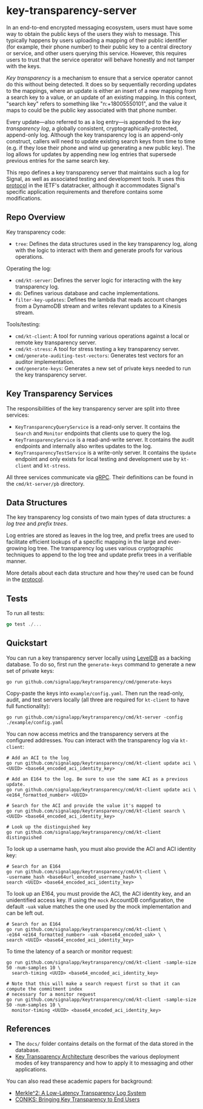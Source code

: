 key-transparency-server
========================

In an end-to-end encrypted messaging ecosystem, users must have some way to obtain the public keys of the users they wish to message.
This typically happens by users uploading a mapping of their public identifier (for example, their phone number)
to their public key to a central directory or service, and other users querying this service.
However, this requires users to trust that the service operator will behave honestly and not tamper with the keys.

_Key transparency_ is a mechanism to ensure that a service operator cannot do this without being detected.
It does so by sequentially recording updates to the mappings, where an update is either an insert of a new mapping
from a search key to a value, or an update of an existing mapping.
In this context, "search key" refers to something like "n:+18005550101", and the value it maps to could be the public key associated with that phone number.

Every update—also referred to as a log entry—is appended to the _key transparency log_,
a globally consistent, cryptographically-protected, append-only log.
Although the key transparency log is an append-only construct, callers will need to update existing search keys
from time to time (e.g. if they lose their phone and wind up generating a new public key).
The log allows for updates by appending new log entries that supersede previous entries for the same search key.

This repo defines a key transparency server that maintains such a log for Signal, as well as associated testing and development tools.
It uses this [protocol][ietf-protocol] in the IETF's datatracker, although it
accommodates Signal's specific application requirements and therefore contains some modifications.

[ietf-protocol]: https://datatracker.ietf.org/doc/draft-ietf-keytrans-protocol/

Repo Overview
-------------

Key transparency code:

- `tree`: Defines the data structures used in the key transparency log, along with the logic to interact with them and generate proofs for various operations.

Operating the log:

- `cmd/kt-server`: Defines the server logic for interacting with the key transparency log.
- `db`: Defines various database and cache implementations.
- `filter-key-updates`: Defines the lambda that reads account changes from a DynamoDB stream and writes relevant updates to a Kinesis stream.

Tools/testing:

- `cmd/kt-client`: A tool for running various operations against a local or remote key transparency server.
- `cmd/kt-stress`: A tool for stress testing a key transparency server.
- `cmd/generate-auditing-test-vectors`: Generates test vectors for an auditor implementation.
- `cmd/generate-keys`: Generates a new set of private keys needed to run the key transparency server.

Key Transparency Services
-------------------------

The responsibilities of the key transparency server are split into three services:

- `KeyTransparencyQueryService` is a read-only server. It contains the `Search` and `Monitor` endpoints that clients use to query the log.
- `KeyTransparencyService` is a read-and-write server. It contains the audit endpoints and internally also writes updates to the log.
- `KeyTransparencyTestService` is a write-only server. It contains the `Update` endpoint and only exists for local testing and development use by `kt-client` and `kt-stress`.

All three services communicate via [gRPC](https://grpc.io/). Their definitions can be found in the `cmd/kt-server/pb` directory.

Data Structures
---------------

The key transparency log consists of two main types of data structures: a _log tree_ and _prefix trees_.

Log entries are stored as leaves in the log tree, and prefix trees are used to facilitate
efficient lookups of a specific mapping in the large and ever-growing log tree.
The transparency log uses various cryptographic techniques to append to the log tree and update prefix trees in a verifiable manner.

More details about each data structure and how they're used can be found in the [protocol][ietf-protocol].

Tests
-----

To run all tests:

```go
go test ./...
```

Quickstart
----------

You can run a key transparency server locally using [LevelDB](https://github.com/google/leveldb) as a backing database.
To do so, first run the `generate-keys` command to generate a new set of private keys:

```shell
go run github.com/signalapp/keytransparency/cmd/generate-keys
```

Copy-paste the keys into `example/config.yaml`. Then run the read-only, audit, and test servers locally (all three are required for
`kt-client` to have full functionality):

```shell
go run github.com/signalapp/keytransparency/cmd/kt-server -config ./example/config.yaml
```

You can now access metrics and the transparency
servers at the configured addresses. You can interact with the transparency log
via `kt-client`:

```shell
# Add an ACI to the log
go run github.com/signalapp/keytransparency/cmd/kt-client update aci \
<UUID> <base64_encoded_aci_identity_key>

# Add an E164 to the log. Be sure to use the same ACI as a previous update.
go run github.com/signalapp/keytransparency/cmd/kt-client update aci \
<e164_formatted_number> <UUID>

# Search for the ACI and provide the value it's mapped to
go run github.com/signalapp/keytransparency/cmd/kt-client search \
<UUID> <base64_encoded_aci_identity_key>

# Look up the distinguished key
go run github.com/signalapp/keytransparency/cmd/kt-client distinguished
```

To look up a username hash, you must also provide the ACI and ACI identity key:

```shell
# Search for an E164
go run github.com/signalapp/keytransparency/cmd/kt-client \
-username_hash <base64url_encoded_username_hash> \
search <UUID> <base64_encoded_aci_identity_key>

```

To look up an E164, you must provide the ACI, the ACI identity key, and an unidentified access key.
If using the `mock` AccountDB configuration, the default `-uak` value matches the one used by the mock implementation and can be left out.

```shell
# Search for an E164
go run github.com/signalapp/keytransparency/cmd/kt-client \
-e164 <e164_formatted_number> -uak <base64_encoded_uak> \
search <UUID> <base64_encoded_aci_identity_key>
```

To time the latency of a search or monitor request:

```shell
go run github.com/signalapp/keytransparency/cmd/kt-client -sample-size 50 -num-samples 10 \
  search-timing <UUID> <base64_encoded_aci_identity_key>

# Note that this will make a search request first so that it can compute the commitment index
# necessary for a monitor request
go run github.com/signalapp/keytransparency/cmd/kt-client -sample-size 50 -num-samples 10 \
  monitor-timing <UUID> <base64_encoded_aci_identity_key>
```

References
----------

- The `docs/` folder contains details on the format of the data stored in the database.
- [Key Transparency Architecture](https://datatracker.ietf.org/doc/draft-ietf-keytrans-architecture/) describes
the various deployment modes of key transparency and how to apply it to messaging and other applications.

You can also read these academic papers for background:

- [Merkle^2: A Low-Latency Transparency Log System](https://eprint.iacr.org/2021/453)
- [CONIKS: Bringing Key Transparency to End Users](https://eprint.iacr.org/2014/1004)
